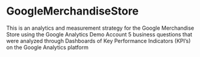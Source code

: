 # GoogleMerchandiseStore
This is an analytics and measurement strategy for the Google Merchandise Store using the Google Analytics Demo Account
5 business questions that were analyzed through Dashboards of Key Performance Indicators (KPI’s) on the Google Analytics platform
